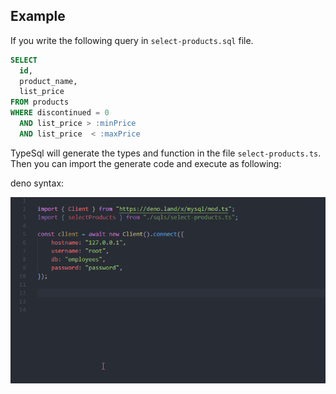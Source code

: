 ## Example

If you write the following query in `select-products.sql` file.
```sql
SELECT 
  id,
  product_name,
  list_price
FROM products
WHERE discontinued = 0
  AND list_price > :minPrice
  AND list_price  < :maxPrice
```

TypeSql will generate the types and function in the file `select-products.ts`. 
Then you can import the generate code and execute as following:

deno syntax:

![](typesql-deno.gif)

